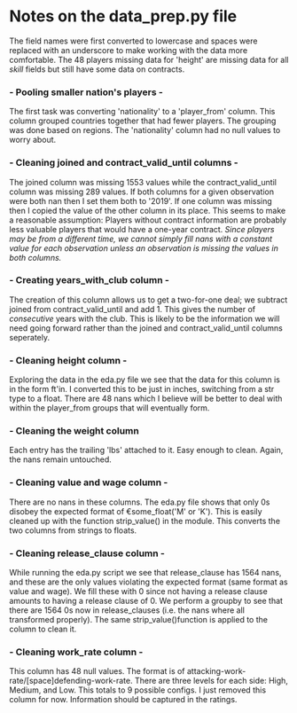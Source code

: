 # Notes on the data_prep.py file

The field names were first converted to lowercase and spaces were replaced with an underscore to make working with the data more comfortable. The 48 players missing data for 'height' are missing data for all *skill* fields but still have some data on contracts.


### - Pooling smaller nation's players -
The first task was converting 'nationality' to a 'player_from' column. This column grouped countries together that had fewer players. The grouping was done based on regions. The 'nationality' column had no null values to worry about.

### - Cleaning joined and contract_valid_until columns -
The joined column was missing 1553 values while the contract_valid_until column was missing 289 values. If both columns for a given observation were both nan then I set them both to '2019'. If one column was missing then I copied the value of the other column in its place. This seems to make a reasonable assumption: Players without contract information are probably less valuable players that would have a one-year contract. *Since players may be from a different time, we cannot simply fill nans with a constant value for each observation unless an observation is missing the values in both columns.*

### - Creating years_with_club column -
The creation of this column allows us to get a two-for-one deal; we subtract joined from contract_valid_until and add 1. This gives the number of *consecutive* years with the club. This is likely to be the information we will need going forward rather than the joined and contract_valid_until columns seperately.

### - Cleaning height column - 
Exploring the data in the eda.py file we see that the data for this column is in the form ft'in. I converted this to be just in inches, switching from a str type to a float. There are 48 nans which I believe will be better to deal with within the player_from groups that will eventually form. 

### - Cleaning the weight column
Each entry has the trailing 'lbs' attached to it. Easy enough to clean. Again, the nans remain untouched.

### - Cleaning value and wage column -
There are no nans in these columns. The eda.py file shows that only 0s disobey the expected format of €some_float('M' or 'K'). This is easily cleaned up with the function strip_value() in the module. This converts the two columns from strings to floats.

### - Cleaning release_clause column -
While running the eda.py script we see that release_clause has 1564 nans, and these are the only values violating the expected format (same format as value and wage). We fill these with 0 since not having a release clause amounts to having a release clause of 0. We perform a groupby to see that there are 1564 0s now in release_clauses (i.e. the nans where all transformed properly). The same strip_value()function is applied to the column to clean it.

### - Cleaning work_rate column -
This column has 48 null values. The format is of attacking-work-rate/[space]defending-work-rate. There are three levels for each side: High, Medium, and Low. This totals to 9 possible configs. I just removed this column for now. Information should be captured in the ratings.